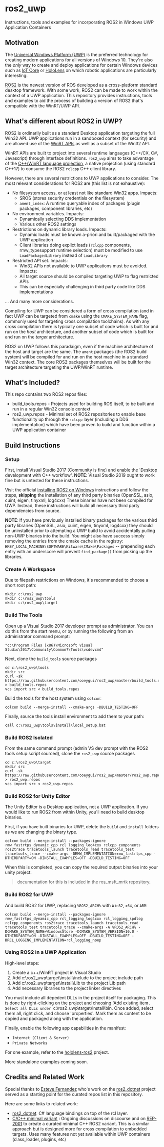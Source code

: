 # ros2_uwp
Instructions, tools and examples for incorporating ROS2 in Windows UWP
Application Containers

## Motivation

The [Universal Windows Platform (UWP)](https://docs.microsoft.com/en-us/windows/uwp/get-started/universal-application-platform-guide)
is the preferred technology for creating modern applications for all versions
of Windows 10. They're also the *only* way to create and deploy applications
for certain Windows devices such as [IoT Core](https://developer.microsoft.com/en-us/windows/iot/)
or [HoloLens](https://www.microsoft.com/en-us/hololens) on which robotic
applications are particularly interesting.

[ROS2](https://index.ros.org/doc/ros2/) is the newest version of ROS developed
as a cross-platform standard desktop framework. With some work, ROS2 can be
made to work within the context of a UWP application. This repository provides
instructions, tools and examples to aid the process of building a version of
ROS2 that's compatible with the WinRT/UWP API.

## What's different about ROS2 in UWP?

ROS2 is ordinarily built as a standard Desktop application targeting the full
Win32 API. UWP applications run in a sandboxed context (for security) and are
allowed use of the [WinRT APIs](https://github.com/MicrosoftDocs/winrt-api)
as well as a subset of the Win32 API.

WinRT APIs are built to project into several runtime langauges (C++/CX, C#,
Javascript) through interface definitions. `ros2_uwp` aims to take advantage of
the [C++/WinRT language projection](https://docs.microsoft.com/en-us/windows/uwp/cpp-and-winrt-apis/),
a native projection (using standard C++17) to consume the ROS2 `rclcpp` C++
client library.

However, there are several restrictions to UWP applications to consider. The
most relevant considerations for ROS2 are (this list is not exhaustive):
* No filesystem access, or at least not like standard Win32 apps. Impacts:
  * SROS (stores security credentials on the filesystem)
  * `ament_index`: A runtime queryable index of packages (plugin packages,
  component libraries, etc)
* No environment variables. Impacts:
  * Dynamically selecting DDS implementation
  * Various other ROS2 settings
* Restrictions on dynamic library loads. Impacts:
  * Dynamic loads must be known a-priori and built/packaged with the UWP
  application
  * Client libraries doing explict loads (`rclcpp` components, rmw_typesupport
  runtime selection) must be modified to use `LoadPackagedLibrary` instead of
  `LoadLibrary`
* Restricted API set. Impacts:
  * Win32 APIs not available to UWP applications must be avoided. Impacts:
  * All target source should be compiled targeting UWP to flag restricted APIs
  * This can be especially challenging in third party code like DDS
  implementations

... And many more considerations.

Compiling for UWP can be considered a form of cross compilation (and in fact
UWP can be targeted from `cmake` using the `CMAKE_SYSTEM_NAME` flag, commonly
used for targeting cross compilation toolchains). As with any cross compilation
there is typically one subset of code which is built for and run on the
*host* architecture, and another subset of code which is built for and run on
the *target* architecture.

ROS2 on UWP follows this paradaigm, even if the machine architecture of the
host and target are the same. The `ament` packages (the ROS2 build system) will
be compiled for and run on the host machine in a standard Win32 context. The
core ROS2 packages themselves will be built for the target architecture
targeting the UWP/WinRT runtime.


## What's Included?

This repo contains two ROS2 repos files:
* build_tools.repos - Projects used for building ROS itself, to be built and
run in a regular Win32 console context
* ros2_uwp.repos - Minimal set of ROS2 repositories to enable base
functionality up through the `rclcpp` layer (including a DDS implementation)
which have been proven to build and function within a UWP application container

## Build Instructions

### Setup

First, install Visual Studio 2017 (Community is fine) and enable the 'Desktop
development with C++ workflow'. **NOTE**: Visual Studio 2019 ought to work fine
but is untested for these instructions.

Visit the official [Installing ROS2 on Windows](https://index.ros.org/doc/ros2/Installation/Dashing/Windows-Development-Setup/)
instructions and follow the steps, **skipping** the installation of any third
party binaries (OpenSSL, asio, cuint, eigen, tinyxml, log4cxx) These binaries
have not been compiled for UWP. Instead, these instructions will build all
necessary third party dependencies from source.

**NOTE**: If you have previously installed binary packages for the various
third party libraries (OpenSSL, asio, cuint, eigen, tinyxml, log4cxx) they
should be uninstalled prior to attempting a UWP build to avoid accidentally
pulling non-UWP binaries into the build. You might also have success simply
removing the entries from the cmake cache in the registry:
`HKEY_LOCAL_MACHINE\SOFTWARE\Kitware\CMake\Packages` -- prepending each entry
with an underscore will prevent `find_package()` from picking up the libraries.

### Create A Workspace

Due to filepath restrictions on Windows, it's recommended to choose a short
root path:

```
mkdir c:\ros2_uwp
mkdir c:\ros2_uwp\tools
mkdir c:\ros2_uwp\target
```

### Build The Tools

Open up a Visual Studio 2017 developer prompt as administrator. You can do this
from the start menu, or by running the following from an administrator command
prompt:
```
"c:\Program Files (x86)\Microsoft Visual Studio\2017\Community\Common7\Tools\vsdevcmd"
```

Next, clone the `build_tools` source packages
```
cd c:\ros2_uwp\tools
mkdir src
curl -sk https://raw.githubusercontent.com/ooeygui/ros2_uwp/master/build_tools.repos > build_tools.repos
vcs import src < build_tools.repos
```

Build the tools for the host system using `colcon`:
```
colcon build --merge-install --cmake-args -DBUILD_TESTING=OFF
```

Finally, source the tools install environment to add them to your path:
```
call c:\ros2_uwp\tools\install\local_setup.bat
```
### Build ROS2 Isolated

From the same command prompt (admin VS dev prompt with the ROS2 tools setup
script sourced), clone the `ros2_uwp` source packages
```
cd c:\ros2_uwp\target
mkdir src
curl -sk https://raw.githubusercontent.com/ooeygui/ros2_uwp/master/ros2_uwp.repos > ros2_uwp.repos
vcs import src < ros2_uwp.repos
```

### Build ROS2 for Unity Editor
The Unity Editor is a Desktop application, not a UWP application. If you would like to run ROS2 from within Unity, you'll need to build desktop binaries.

First, if you have built binaries for UWP, delete the `build` and `install` folders as we are changing the binary type.

``` batch
colcon build --merge-install --packages-ignore rmw_fastrtps_dynamic_cpp rcl_logging_log4cxx rclcpp_components ros2trace tracetools_launch tracetools_read tracetools_test tracetools_trace --cmake-args -DRMW_IMPLEMENTATION=rmw_fastrtps_cpp -DTHIRDPARTY=ON -DINSTALL_EXAMPLES=OFF -DBUILD_TESTING=OFF
```

When this is completed, you can copy the required output binaries into your unity project.

> documentation for this is included in the ros_msft_mrtk repository.

### Build ROS2 for UWP

And build ROS2 for UWP, replacing `%ROS2_ARCH%` with `Win32`, `x64`, or `ARM`
```
colcon build --merge-install --packages-ignore rmw_fastrtps_dynamic_cpp rcl_logging_log4cxx rcl_logging_spdlog rclcpp_components ros2trace tracetools_launch tracetools_read tracetools_test tracetools_trace --cmake-args -A %ROS2_ARCH% -DCMAKE_SYSTEM_NAME=WindowsStore -DCMAKE_SYSTEM_VERSION=10.0 -DTHIRDPARTY=ON -DINSTALL_EXAMPLES=OFF -DBUILD_TESTING=OFF -DRCL_LOGGING_IMPLEMENTATION=rcl_logging_noop
```

### Using ROS2 in a UWP Application

High-level steps:
1. Create a c++/WinRT project in Visual Studio
2. Add c:\ros2_uwp\target\install\include to the project include path
3. Add c:\ros2_uwp\target\install\Lib to the project Lib path
4. Add necessary libraries to the project linker directives

You must include all depedent DLLs in the project itself for packaging. This is
done by right-clicking on the project and choosing 'Add existing item`. Select
all DLLs under `c:\ros2_uwp\target\install\bin. Once added, select them all,
right click, and choose 'properties'. Mark them as content to be copied and
packaged along with the application.

Finally, enable the following app capabilities in the manifest:
* `Internet (Client & Server)`
* `Private Networks`

For one example, refer to the [hololens-ros2](https://github.com/theseankelly/hololens-ros2)
project.

More standalone examples coming soon.

## Credits and Related Work

Special thanks to [Esteve Fernandez](https://github.com/esteve) who's work on
the [ros2_dotnet](https://github.com/ros2-dotnet/ros2_dotnet) project served as
a starting point for the curated repos list in this repository.

Here are some links to related work:
* [ros2_dotnet](https://github.com/ros2-dotnet/ros2_dotnet): C# language
bindings on top of the rcl layer.
* [C/C++ minimal variant](https://discourse.ros.org/t/c-c-minimal-source-tree-only-ros2-variant/11760)
: Ongoing discussions on discourse and on [REP-2001](https://github.com/ros-infrastructure/rep/pull/231)
to create a curated minimal C++ ROS2 variant. This is a similar approach but
is designed more for cross compilation to embedded targets. Uses many features
not yet available within UWP containers (class_loader, plugins, etc)
